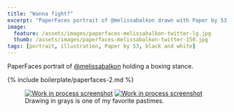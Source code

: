 ```yaml
---
title: "Wanna fight?"
excerpt: "PaperFaces portrait of @melissabalkon drawn with Paper by 53 on an iPad."
image: 
  feature: /assets/images/paperfaces-melissabalkon-twitter-lg.jpg
  thumb: /assets/images/paperfaces-melissabalkon-twitter-150.jpg
tags: [portrait, illustration, Paper by 53, black and white]
---
```


PaperFaces portrait of [@melissabalkon](http://twitter.com/melissabalkon) holding a boxing stance.

{% include boilerplate/paperfaces-2.md %}

<figure class="half">
	<a href="{{ site.url }}/assets/images/paperfaces-melissabalkon-process-1-lg.jpg"><img src="{{ site.url }}/assets/images/paperfaces-melissabalkon-process-1-600.jpg" alt="Work in process screenshot"></a>
	<a href="{{ site.url }}/assets/images/paperfaces-melissabalkon-process-2-lg.jpg"><img src="{{ site.url }}/assets/images/paperfaces-melissabalkon-process-2-600.jpg" alt="Work in process screenshot"></a>
	<figcaption>Drawing in grays is one of my favorite pastimes.</figcaption>
</figure>